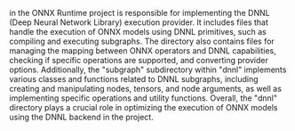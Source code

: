 in the ONNX Runtime project is responsible for implementing the DNNL (Deep Neural Network Library) execution provider. It includes files that handle the execution of ONNX models using DNNL primitives, such as compiling and executing subgraphs. The directory also contains files for managing the mapping between ONNX operators and DNNL capabilities, checking if specific operations are supported, and converting provider options. Additionally, the "subgraph" subdirectory within "dnnl" implements various classes and functions related to DNNL subgraphs, including creating and manipulating nodes, tensors, and node arguments, as well as implementing specific operations and utility functions. Overall, the "dnnl" directory plays a crucial role in optimizing the execution of ONNX models using the DNNL backend in the project.